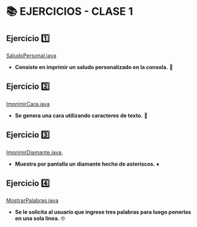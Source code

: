 # 📚 EJERCICIOS - CLASE 1

## Ejercicio 1️⃣
[SaludoPersonal.java](SaludoPersonal.java)

- **Consiste en imprimir un saludo personalizado en la consola.** 👋

## Ejercicio 2️⃣
[ImprimirCara.java](ImprimirCara.java)

- **Se genera una cara utilizando caracteres de texto.** 🧑

## Ejercicio 3️⃣
[ImprimirDiamante.java](ImprimirDiamante.java), 
- **Muestra por pantalla un diamante hecho de asteriscos.** ♦️

## Ejercicio 4️⃣
[MostrarPalabras.java](MostrarPalabras.java)
- **Se le solicita al usuario que ingrese tres palabras para luego ponerlas en una sola línea.** 🤓
